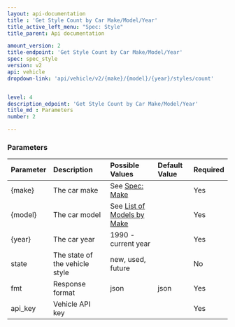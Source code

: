 ```yaml
---
layout: api-documentation
title : 'Get Style Count by Car Make/Model/Year'
title_active_left_menu: "Spec: Style"
title_parent: Api documentation

amount_version: 2
title-endpoint: 'Get Style Count by Car Make/Model/Year'
spec: spec_style
version: v2
api: vehicle
dropdown-link: 'api/vehicle/v2/{make}/{model}/{year}/styles/count'


level: 4
description_edpoint: 'Get Style Count by Car Make/Model/Year'
title_md : Parameters
number: 2

---
```


### Parameters

| Parameter  | Description                           | Possible Values   | Default Value | Required |
|:-----------|:--------------------------------------|:----------------- |:------------- |:-------- |
| {make} | The car make | See [Spec: Make](/api-documentation/vehicle/spec_make/v2/01_list_of_makes/api-description.html) | | Yes |
| {model} | The car model | See [List of Models by Make](/api-documentation/vehicle/spec_model/v2/01_list_of_models/api-description.html) | | Yes |
| {year} 	 | The car year 				 		 | 1990 - current year |             | Yes	    |
| state	     | The state of the vehicle style        | new, used, future | 	             | No       |
| fmt        | Response format                       | json              | json          | Yes      |
| api_key    | Vehicle API key                       |                   |               | Yes      |